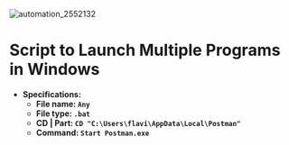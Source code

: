 ![automation_2552132](https://github.com/user-attachments/assets/7747b6eb-83c3-4273-a955-644ab925e80c)

# Script to Launch Multiple Programs in Windows
- **Specifications:**
  - **File name: `Any`**
  - **File type: ` .bat `**
  - **CD | Part: `CD "C:\Users\flavi\AppData\Local\Postman"`**
  - **Command: `Start Postman.exe`**
